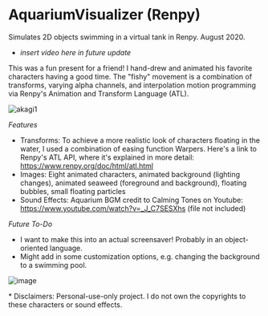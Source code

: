 # AquariumVisualizer (Renpy)
Simulates 2D objects swimming in a virtual tank in Renpy. August 2020.

- *insert video here in future update*

This was a fun present for a friend! I hand-drew and animated his favorite characters having a good time. The "fishy" movement is a combination of transforms, varying alpha channels, and interpolation motion programming via Renpy's Animation and Transform Language (ATL).

![akagi1](https://user-images.githubusercontent.com/80881875/113247044-2f32d480-9288-11eb-8848-43f66b92b417.png)

*Features*
 - Transforms: To achieve a more realistic look of characters floating in the water, I used a combination of easing function Warpers. Here's a link to Renpy's ATL API, where it's explained in more detail: https://www.renpy.org/doc/html/atl.html
 - Images: Eight animated characters, animated background (lighting changes), animated seaweed (foreground and background), floating bubbles, small floating particles
 - Sound Effects: Aquarium BGM credit to Calming Tones on Youtube: https://www.youtube.com/watch?v=_J_C7SESXhs (file not included)

*Future To-Do*
- I want to make this into an actual screensaver! Probably in an object-oriented language.
- Might add in some customization options, e.g. changing the background to a swimming pool.

![image](https://user-images.githubusercontent.com/80881875/113245316-b1b99500-9284-11eb-99b4-ae55a469a162.png)

\* Disclaimers: Personal-use-only project. I do not own the copyrights to these characters or sound effects.
